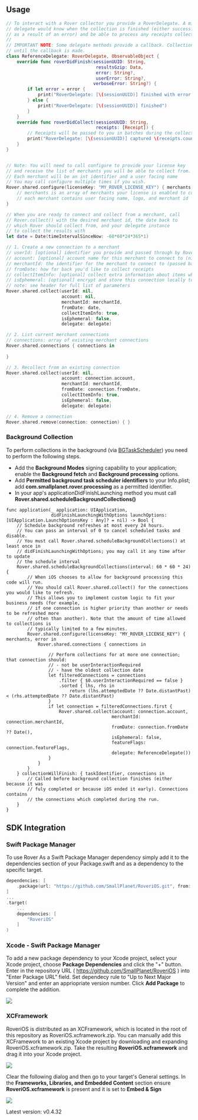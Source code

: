 ## Usage

```swift
// To interact with a Rover collector you provide a RoverDelegate. A minimal
// delegate would know when the collection is finished (either successfully or
// as a result of an error) and be able to process any receipts collected.
//
// IMPORTANT NOTE: Some delegate methods provide a callback. Collection will not continue
// until the callback is made.
class ReferenceDelegate: RoverDelegate, ObservableObject {
    override func roverDidFinish(sessionUUID: String,
	                              resultsGzip: Data,
	                              error: String?,
	                              userError: String?,
                                 verboseError: String?) {
        if let error = error {
            print("RoverDelegate: [\(sessionUUID)] finished with error: \(error)")
        } else {
            print("RoverDelegate: [\(sessionUUID)] finished")
        }
    }
    override func roverDidCollect(sessionUUID: String,
                                  receipts: [Receipt]) {
        // Receipts will be passed to you in batches during the collection process
        print("RoverDelegate: [\(sessionUUID)] captured \(receipts.count) receipts")
    }
}
```

```swift

// Note: You will need to call configure to provide your license key
// and receive the list of merchants you will be able to collect from.
// Each merchant will be an int identifier and a user facing name
// You may call configure multiple times if you wish.
Rover.shared.configure(licenseKey: "MY_ROVER_LICENSE_KEY") { merchants, error in
	// merchants is an array of merchants your license is enabled to connect to
	// each merchant contains user facing name, logo, and merchant id
}

// When you are ready to connect and collect from a merchant, call 
// Rover.collect() with the desired merchant id, the date back to
// which Rover should collect from, and your delegate instance
// to collect the results with
let date = Date(timeIntervalSinceNow: -60*60*24*365*1)

// 1. Create a new connection to a merchant
// userId: [optional] identifier you provide and passed through by Rover
// account: [optional] account name for this merchant to connect to (nil for new connection)
// merchantId: the identifier for the merchant to connect to (passed back in configure merchants array)
// fromDate: how far back you'd like to collect receipts
// collectItemInfo: [optional] collect extra information about items when possible (like UPC)
// isEphemeral: [optional] encrypt and store this connection locally to reconnect at later date
// note: see header for full list of parameters
Rover.shared.collect(userId: nil,
                     account: nil,
                     merchantId: merchantId,
                     fromDate: date,
                     collectItemInfo: true,
                     isEphemeral: false,
                     delegate: delegate)

// 2. List current merchant connections
// connections: array of existing merchant connections
Rover.shared.connections { connections in
	
}

// 3. Recollect from an existing connection
Rover.shared.collect(userId: nil,
                     account: connection.account,
                     merchantId: merchantId,
                     fromDate: connection.fromDate,
                     collectItemInfo: true,
                     isEphemeral: false,
                     delegate: delegate)

// 4. Remove a connection
Rover.shared.remove(connection: connection) { }

```

### Background Collection

To perform collections in the background (via [BGTaskScheduler](https://developer.apple.com/documentation/uikit/using-background-tasks-to-update-your-app?language=objc)) you need to perform the following steps.

- Add the **Background Modes** signing capability to your application;  enable the **Background fetch** and **Background processing** options.  
- Add **Permitted background task scheduler identifiers** to your Info.plist; add **com.smallplanet.rover.processing** as a permitted identifier.
- In your app's applicationDidFinishLaunching method you must call **Rover.shared.scheduleBackgroundCollections()**

```
func application(_ application: UIApplication,
                 didFinishLaunchingWithOptions launchOptions: [UIApplication.LaunchOptionsKey : Any]? = nil) -> Bool {
	// Schedule background refreshes at most every 24 hours.
	// You can pass an interval of 0 to cancel scheduled tasks and disable.
	// You must call Rover.shared.scheduleBackgroundCollections() at least once in
	// didFinishLaunchingWithOptions; you may call it any time after to update
	// the schedule interval
	Rover.shared.scheduleBackgroundCollections(interval: 60 * 60 * 24) {
		// When iOS chooses to allow for background processing this code will run.
		// You should call Rover.shared.collect() for the connections you would like to refresh.
		// This allows you to implement custom logic to fit your business needs (for example, 
		// if one connection is higher priority than another or needs to be refreshed more
		// often than another). Note that the amount of time allowed to collections is
		// typically limited to a few minutes.
        Rover.shared.configure(licenseKey: "MY_ROVER_LICENSE_KEY") { merchants, error in
            Rover.shared.connections { connections in
                
                // Perform collections for at more one connection; that connection should:
                // - not be userInteractionRequired
                // - have the oldest collection date
                let filteredConnections = connections
                    .filter { $0.userInteractionRequired == false }
                    .sorted { lhs, rhs in
                        return (lhs.attemptedDate ?? Date.distantPast) < (rhs.attemptedDate ?? Date.distantPast)
                }
                if let connection = filteredConnections.first {
                    Rover.shared.collect(account: connection.account,
                             			merchantId: connection.merchantId,
                             			fromDate: connection.fromDate ?? Date(),
                             			isEphemeral: false,
                             			featureFlags: connection.featureFlags,
                             			delegate: ReferenceDelegate())
                }
            }
        }
	} collectionWillFinish: { taskIdentifier, connections in
		// Called before background collection finishes (either because it was
		// fuly completed or because iOS ended it early). Connections contains
		// the connections which completed during the run.
	}
}
```


## SDK Integration

### Swift Package Manager

To use Rover As a Swift Package Manager dependency simply add it to the dependencies section of your Package.swift and as a dependency to the specific target.

```swift
dependencies: [
    .package(url: "https://github.com/SmallPlanet/RoveriOS.git", from: "0.0.1")
]
...
.target(
	...
	dependencies: [
		"RoveriOS"
	]
)
```

### Xcode - Swift Package Manager

To add a new package dependency to your Xcode project, select your Xcode project, choose **Package Dependencies** and click the "+" button. Enter in the repository URL ( https://github.com/SmallPlanet/RoveriOS ) into "Enter Package URL" field. Set dependecy rule to "Up to Next Major Version" and enter an appriopriate version number. Click **Add Package** to complete the addition.

![](meta/add_package.png)

### XCFramework

RoveriOS is distributed as an XCFramework, which is located in the root of this repository as RoveriOS.xcframework.zip. You can manually add this XCFramework to an existing Xcode project by downloading and expanding RoveriOS.xcframework.zip. Take the resulting **RoveriOS.xcframework** and drag it into your Xcode project.

![](meta/drag_framework.png)

Clear the following dialog and then go to your target's General settings.  In the **Frameworks, Libraries, and Embedded Content** section ensure **RoveriOS.xcframework** is present and it is set to **Embed & Sign**

![](meta/select_embed.png)


Latest version: v0.4.32
